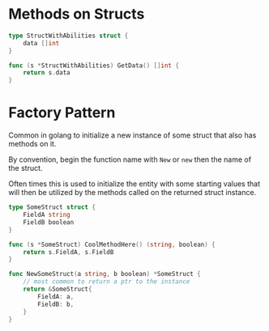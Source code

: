 # Methods on Structs

```go
type StructWithAbilities struct {
	data []int
}

func (s *StructWithAbilities) GetData() []int {
	return s.data
}
```

# Factory Pattern

Common in golang to initialize a new instance of some struct that also has methods on it.

By convention, begin the function name with `New` or `new` then the name of the struct.

Often times this is used to initialize the entity with some starting values that will then be utilized by the methods called on the returned struct instance.

```go
type SomeStruct struct {
	FieldA string
	FieldB boolean
}

func (s *SomeStruct) CoolMethodHere() (string, boolean) {
	return s.FieldA, s.FieldB
}

func NewSomeStruct(a string, b boolean) *SomeStruct {
	// most common to return a ptr to the instance
	return &SomeStruct{
		FieldA: a,
		FieldB: b,
	}
}
```

